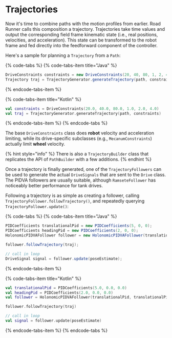 # Trajectories

Now it's time to combine paths with the motion profiles from earlier. Road Runner calls this composition a trajectory. Trajectories take time values and output the corresponding field frame kinematic state (i.e., real positions, velocities, and acceleration). This state can be transformed to the robot frame and fed directly into the feedforward component of the controller.

Here's a sample for planning a `Trajectory` from a `Path`:

{% code-tabs %}
{% code-tabs-item title="Java" %}
```java
DriveConstraints constraints = new DriveConstraints(20, 40, 80, 1, 2, 4);
Trajectory traj = TrajectoryGenerator.generateTrajectory(path, constraints);
```
{% endcode-tabs-item %}

{% code-tabs-item title="Kotlin" %}
```kotlin
val constraints = DriveConstraints(20.0, 40.0, 80.0, 1.0, 2.0, 4.0)
val traj = TrajectoryGenerator.generateTrajectory(path, constraints)
```
{% endcode-tabs-item %}
{% endcode-tabs %}

The base `DriveConstraints` class does **robot** velocity and acceleration limiting, while its drive-specific subclasses \(e.g., `MecanumConstraints`\) actually limit **wheel** velocity.

{% hint style="info" %}
There is also a `TrajectoryBuilder` class that replicates the API of `PathBuilder` with a few additions.
{% endhint %}

Once a trajectory is finally generated, one of the `TrajectoryFollowers` can be used to generate the actual `DriveSignals` that are sent to the `Drive` class. The PIDVA followers are usually suitable, although `RamseteFollower` has noticeably better performance for tank drives.

Following a trajectory is as simple as creating a follower, calling `TrajectoryFollower.followTrajectory()`, and repeatedly querying `TrajectoryFollower.update()`:

{% code-tabs %}
{% code-tabs-item title="Java" %}
```java
PIDCoefficients translationalPid = new PIDCoefficients(5, 0, 0);
PIDCoefficients headingPid = new PIDCoefficients(2, 0, 0);
HolonomicPIDVAFollower follower = new HolonomicPIDVAFollower(translationalPid, translationalPid, headingPid);

follower.followTrajectory(traj);

// call in loop
DriveSignal signal = follower.update(poseEstimate);
```
{% endcode-tabs-item %}

{% code-tabs-item title="Kotlin" %}
```kotlin
val translationalPid = PIDCoefficients(5.0, 0.0, 0.0)
val headingPid = PIDCoefficients(2.0, 0.0, 0.0)
val follower = HolonomicPIDVAFollower(translationalPid, translationalPid, headingPid)

follower.followTrajectory(traj)

// call in loop
val signal = follower.update(poseEstimate)
```
{% endcode-tabs-item %}
{% endcode-tabs %}

